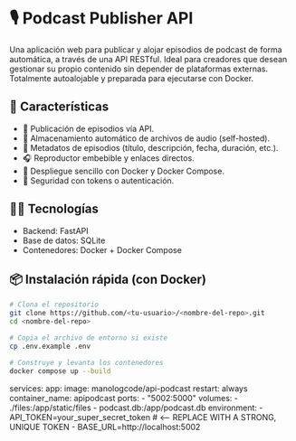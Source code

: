 # 🎙️ Podcast Publisher API

Una aplicación web para publicar y alojar episodios de podcast de forma automática, a través de una API RESTful. Ideal para creadores que desean gestionar su propio contenido sin depender de plataformas externas. Totalmente autoalojable y preparada para ejecutarse con Docker.

## 🚀 Características

- 📡 Publicación de episodios vía API.
- 💾 Almacenamiento automático de archivos de audio (self-hosted).
- 🧾 Metadatos de episodios (título, descripción, fecha, duración, etc.).
- 🎧 Reproductor embebible y enlaces directos.
- 🐳 Despliegue sencillo con Docker y Docker Compose.
- 🔐 Seguridad con tokens o autenticación.


## 🧑‍💻 Tecnologías

- Backend: FastAPI
- Base de datos: SQLite
- Contenedores: Docker + Docker Compose

## 📦 Instalación rápida (con Docker)

```bash
# Clona el repositorio
git clone https://github.com/<tu-usuario>/<nombre-del-repo>.git
cd <nombre-del-repo>

# Copia el archivo de entorno si existe
cp .env.example .env

# Construye y levanta los contenedores
docker compose up --build

```

services:
  app:
    image: manologcode/api-podcast
    restart: always
    container_name: apipodcast
    ports:
        - "5002:5000"
    volumes:
        - ./files:/app/static/files
        - podcast.db:/app/podcast.db
    environment:
      - API_TOKEN=your_super_secret_token # <-- REPLACE WITH A STRONG, UNIQUE TOKEN
      - BASE_URL=http://localhost:5002
